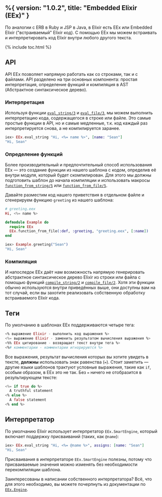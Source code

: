 %{
  version: "1.0.2",
  title: "Embedded Elixir (EEx)"
}
---

По аналогии с ERB в Ruby и JSP в Java, в Elixir есть EEx или Embedded Elixir ("встраиваемый" Elixir код). С помощью EEx мы можем встраивать и интерпретировать код Elixir внутри любого другого текста.

{% include toc.html %}

## API

API EEx позволяет напрямую работать как со строками, так и с файлами. API разделено на три основных компонента: простая интерпретация, определение функций и компиляция в AST (Абстрактное синтаксическое дерево).

### Интерпретация

Используя функции [`eval_string/3`](https://hexdocs.pm/eex/EEx.html#eval_string/3) и [`eval_file/3`](https://hexdocs.pm/eex/EEx.html#eval_file/3), мы можем выполнить интерпретацию кода, содержащегося в строке или файле. Это самые простые функции в API, но и самые медленные, т.к. код каждый раз интерпретируется снова, а не компилируется заранее.

```elixir
iex> EEx.eval_string "Hi, <%= name %>", [name: "Sean"]
"Hi, Sean"
```

### Определение функций

Более производительный и предпочтительный способ использования EEx &mdash; это создание функции из нашего шаблона с кодом, определив её внутри модуля, который будет скомпилирован. Для этого мы должны подготовить шаблон до начала компиляции и использовать макросы [`function_from_string/5`](https://hexdocs.pm/eex/EEx.html#function_from_string/5) или [`function_from_file/5`](https://hexdocs.pm/eex/EEx.html#function_from_file/5).

Давайте разместим код нашего приветствия в отдельном файле и сгенерируем функцию `greeting` из нашего шаблона:

```elixir
# greeting.eex
Hi, <%= name %>

defmodule Example do
  require EEx
  EEx.function_from_file(:def, :greeting, "greeting.eex", [:name])
end

iex> Example.greeting("Sean")
"Hi, Sean"
```

### Компиляция

И напоследок EEx даёт нам возможность напрямую генерировать абстрактное синтаксическое дерево Elixir из строки или файла с помощью функций [`compile_string/2`](https://hexdocs.pm/eex/EEx.html#compile_string/2) и [`compile_file/2`](https://hexdocs.pm/eex/EEx.html#compile_file/2). Хотя эти функции обычно используются внутри приведённых выше, они доступны вам на тот случай, если вы захотите реализовать собственную обработку встраиваемого Elixir кода.

## Теги

По умолчанию в шаблонах EEx поддерживаются четыре тега:

```elixir
<% выражение Elixir - выполнить код выражения %>
<%= выражение Elixir - заменить результатом вычисления выражения %>
<%% EEx цитирование - возвращает текст внутри тега %>
<%# комментарии - комментарии игнорируются %>
```

Все выражения, результат вычисления которых вы хотите увидеть в тексте, __должны__ использовать знак равенства (`=`). Стоит заметить &mdash; другие языки шаблонов трактуют условные выражения, такие как `if`, особым образом, в EEx это не так. Без `=` ничего не отобразится в результирующем тексте:

```elixir
<%= if true do %>
  A truthful statement
<% else %>
  A false statement
<% end %>
```

## Интерпретатор

По умолчанию Elixir использует интерпретатор `EEx.SmartEngine`, который включает поддержку присваиваний (таких, как `@name`):

```elixir
iex> EEx.eval_string "Hi, <%= @name %>", assigns: [name: "Sean"]
"Hi, Sean"
```

Присваивания в интерпретаторе `EEx.SmartEngine` полезны, потому что присваиваемые значения можно изменять без необходимости перекомпиляции шаблона.

Заинтересованы в написании собственного интерпретатора? Всё, что для этого необходимо, вы можете почерпнуть из документации по [`EEx.Engine`](https://hexdocs.pm/eex/EEx.Engine.html).
